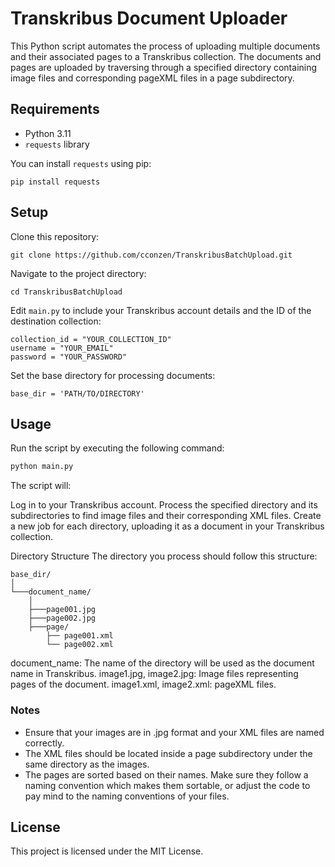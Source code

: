 # Transkribus Document Uploader

This Python script automates the process of uploading multiple documents and their associated pages to a Transkribus collection. The documents and pages are uploaded by traversing through a specified directory containing image files and corresponding pageXML files in a page subdirectory.

## Requirements

- Python 3.11
- `requests` library

You can install `requests` using pip:

```
pip install requests
```

## Setup

Clone this repository:
```
git clone https://github.com/cconzen/TranskribusBatchUpload.git
```
Navigate to the project directory:
```
cd TranskribusBatchUpload
```
Edit `main.py` to include your Transkribus account details and the ID of the destination collection:
```
collection_id = "YOUR_COLLECTION_ID"
username = "YOUR_EMAIL"
password = "YOUR_PASSWORD"
```
Set the base directory for processing documents:
```
base_dir = 'PATH/TO/DIRECTORY'
```

## Usage
Run the script by executing the following command:

```bash
python main.py
```

The script will:

Log in to your Transkribus account.
Process the specified directory and its subdirectories to find image files and their corresponding XML files.
Create a new job for each directory, uploading it as a document in your Transkribus collection.

Directory Structure
The directory you process should follow this structure:

```
base_dir/
│
└───document_name/
    │
    ├───page001.jpg
    ├───page002.jpg
    ├───page/
        ├── page001.xml
        └── page002.xml
```

document_name: The name of the directory will be used as the document name in Transkribus.
image1.jpg, image2.jpg: Image files representing pages of the document.
image1.xml, image2.xml: pageXML files.

### Notes
- Ensure that your images are in .jpg format and your XML files are named correctly.
- The XML files should be located inside a page subdirectory under the same directory as the images.
- The pages are sorted based on their names. Make sure they follow a naming convention which makes them sortable, or adjust the code to pay mind to the naming conventions of your files.

## License
This project is licensed under the MIT License.
